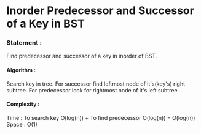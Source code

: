 Inorder Predecessor and Successor of a Key in BST
=================================================

<h3>
Statement :
</h3>
Find predecessor and successor of a key in inorder of BST.

<h4>
Algorithm :
</h4>
Search key in tree. For successor find leftmost node of it's(key's) right subtree. For predecessor look for rightmost node of it's left subtree.

<h4>
Complexity :
</h4>
Time : To search key O(log(n)) + To find predecessor O(log(n)) = O(log(n)) <br>
Space : O(1)